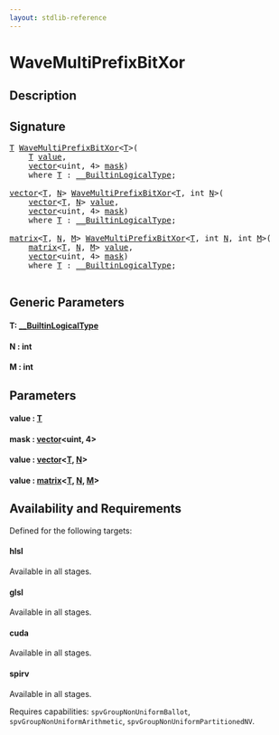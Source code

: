 ```yaml
---
layout: stdlib-reference
---
```


# WaveMultiPrefixBitXor

## Description





## Signature 

<pre>
<a href="wavemultiprefixbitxor-049fi.html#typeparam-T" class="code_type">T</a> <a href="wavemultiprefixbitxor-049fi.html">WaveMultiPrefixBitXor</a>&lt;<a href="wavemultiprefixbitxor-049fi.html#typeparam-T" class="code_type">T</a>&gt;(
    <a href="wavemultiprefixbitxor-049fi.html#typeparam-T" class="code_type">T</a> <a href="wavemultiprefixbitxor-049fi.html#decl-value" class="code_param">value</a>,
    <a href="../types/vector/index.html" class="code_type">vector</a>&lt;<span class="code_keyword">uint</span>, 4&gt; <a href="wavemultiprefixbitxor-049fi.html#decl-mask" class="code_param">mask</a>)
    <span class='code_keyword'>where</span> <a href="wavemultiprefixbitxor-049fi.html#typeparam-T" class="code_type">T</a> : <a href="../interfaces/0_builtinlogicaltype-029g/index.html" class="code_type">__BuiltinLogicalType</a>;

<a href="../types/vector/index.html" class="code_type">vector</a>&lt;<a href="wavemultiprefixbitxor-049fi.html#typeparam-T" class="code_type">T</a>, <a href="wavemultiprefixbitxor-049fi.html#decl-N" class="code_var">N</a>&gt; <a href="wavemultiprefixbitxor-049fi.html">WaveMultiPrefixBitXor</a>&lt;<a href="wavemultiprefixbitxor-049fi.html#typeparam-T" class="code_type">T</a>, <span class="code_keyword">int</span> <a href="wavemultiprefixbitxor-049fi.html#decl-N" class="code_var">N</a>&gt;(
    <a href="../types/vector/index.html" class="code_type">vector</a>&lt;<a href="wavemultiprefixbitxor-049fi.html#typeparam-T" class="code_type">T</a>, <a href="wavemultiprefixbitxor-049fi.html#decl-N" class="code_var">N</a>&gt; <a href="wavemultiprefixbitxor-049fi.html#decl-value" class="code_param">value</a>,
    <a href="../types/vector/index.html" class="code_type">vector</a>&lt;<span class="code_keyword">uint</span>, 4&gt; <a href="wavemultiprefixbitxor-049fi.html#decl-mask" class="code_param">mask</a>)
    <span class='code_keyword'>where</span> <a href="wavemultiprefixbitxor-049fi.html#typeparam-T" class="code_type">T</a> : <a href="../interfaces/0_builtinlogicaltype-029g/index.html" class="code_type">__BuiltinLogicalType</a>;

<a href="../types/matrix/index.html" class="code_type">matrix</a>&lt;<a href="wavemultiprefixbitxor-049fi.html#typeparam-T" class="code_type">T</a>, <a href="wavemultiprefixbitxor-049fi.html#decl-N" class="code_var">N</a>, <a href="wavemultiprefixbitxor-049fi.html#decl-M" class="code_var">M</a>&gt; <a href="wavemultiprefixbitxor-049fi.html">WaveMultiPrefixBitXor</a>&lt;<a href="wavemultiprefixbitxor-049fi.html#typeparam-T" class="code_type">T</a>, <span class="code_keyword">int</span> <a href="wavemultiprefixbitxor-049fi.html#decl-N" class="code_var">N</a>, <span class="code_keyword">int</span> <a href="wavemultiprefixbitxor-049fi.html#decl-M" class="code_var">M</a>&gt;(
    <a href="../types/matrix/index.html" class="code_type">matrix</a>&lt;<a href="wavemultiprefixbitxor-049fi.html#typeparam-T" class="code_type">T</a>, <a href="wavemultiprefixbitxor-049fi.html#decl-N" class="code_var">N</a>, <a href="wavemultiprefixbitxor-049fi.html#decl-M" class="code_var">M</a>&gt; <a href="wavemultiprefixbitxor-049fi.html#decl-value" class="code_param">value</a>,
    <a href="../types/vector/index.html" class="code_type">vector</a>&lt;<span class="code_keyword">uint</span>, 4&gt; <a href="wavemultiprefixbitxor-049fi.html#decl-mask" class="code_param">mask</a>)
    <span class='code_keyword'>where</span> <a href="wavemultiprefixbitxor-049fi.html#typeparam-T" class="code_type">T</a> : <a href="../interfaces/0_builtinlogicaltype-029g/index.html" class="code_type">__BuiltinLogicalType</a>;

</pre>

## Generic Parameters

####  <a id="typeparam-T"></a>T: [\_\_BuiltinLogicalType](../interfaces/0_builtinlogicaltype-029g/index.html)
####  <a id="decl-N"></a>N  : int
####  <a id="decl-M"></a>M  : int

## Parameters

####  <a id="decl-value"></a>value  : [T](wavemultiprefixbitxor-049fi.html#typeparam-T)
####  <a id="decl-mask"></a>mask  : [vector](../types/vector/index.html)\<uint, 4\>
####  <a id="decl-value"></a>value  : [vector](../types/vector/index.html)\<[T](../types/vector/index.html#typeparam-T), [N](../types/vector/index.html#decl-N)\>
####  <a id="decl-value"></a>value  : [matrix](../types/matrix/index.html)\<[T](../types/matrix/t-0.html), [N](../types/matrix/index.html#decl-N), [M](../types/matrix/index.html#decl-M)\>

## Availability and Requirements

Defined for the following targets:

#### hlsl
Available in all stages.

#### glsl
Available in all stages.

#### cuda
Available in all stages.

#### spirv
Available in all stages.

Requires capabilities: `spvGroupNonUniformBallot`, `spvGroupNonUniformArithmetic`, `spvGroupNonUniformPartitionedNV`.



